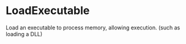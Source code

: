# LoadExecutable
 Load an executable to process memory, allowing execution. (such as loading a DLL)
